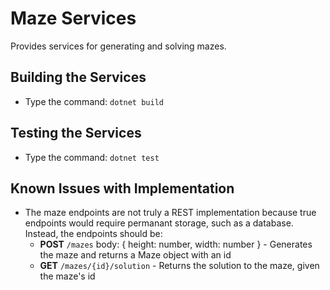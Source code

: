
# Maze Services

Provides services for generating and solving mazes.

## Building the Services

- Type the command: `dotnet build`

## Testing the Services

- Type the command: `dotnet test`

## Known Issues with Implementation

- The maze endpoints are not truly a REST implementation because true endpoints would require permanant storage, such as a database. Instead, the endpoints should be:
  - **POST** `/mazes` body: { height: number, width: number } - Generates the maze and returns a Maze object with an id
  - **GET** `/mazes/{id}/solution` - Returns the solution to the maze, given the maze's id


